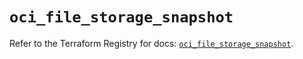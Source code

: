 # `oci_file_storage_snapshot`

Refer to the Terraform Registry for docs: [`oci_file_storage_snapshot`](https://registry.terraform.io/providers/oracle/oci/7.19.0/docs/resources/file_storage_snapshot).
